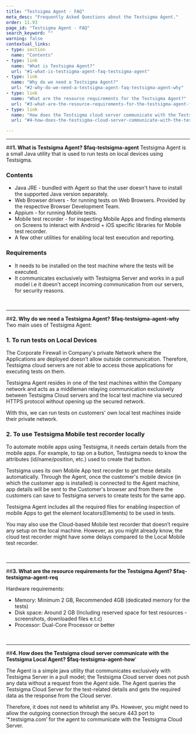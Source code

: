 ```yaml
---
title: "Testsigma Agent - FAQ"
meta_desc: "Frequently Asked Questions about the Testsigma Agent."
order: 11.93
page_id: "Testsigma Agent - FAQ"
search_keyword: ""
warning: false
contextual_links:
- type: section
  name: "Contents"
- type: link
  name: "What is Testsigma Agent?"
  url: "#1-what-is-testsigma-agent-faq-testsigma-agent"
- type: link
  name: "Why do we need a Testsigma Agent?"
  url: "#2-why-do-we-need-a-testsigma-agent-faq-testsigma-agent-why"
- type: link
  name: "What are the resource requirements for the Testsigma Agent?"
  url: "#3-what-are-the-resource-requirements-for-the-testsigma-agent-faq-testsigma-agent-req"
- type: link
  name: "How does the Testsigma cloud server communicate with the Testsigma Local Agent?"
  url: "#4-how-does-the-testsigma-cloud-server-communicate-with-the-testsigma-local-agent-faq-testsigma-agent-how"

---
```


---
##**1. What is Testsigma Agent? $faq-testsigma-agent**
Testsigma Agent is a small Java utility that is used to run tests on local devices using Testsigma.

### **Contents**
* Java JRE - bundled with Agent so that the user doesn't have to install the supported Java version separately.
* Web Browser drivers - for running tests on Web Browsers. Provided by the respective Browser Development Team.
* Appium - for running Mobile tests.
* Mobile test recorder - for inspecting Mobile Apps and finding elements on Screens to interact with Android + iOS specific libraries for Mobile test recorder.
* A few other utilities for enabling local test execution and reporting.


### **Requirements**

* It needs to be installed on the test machine where the tests will be executed.
* It communicates exclusively with Testsigma Server and works in a pull model i.e it doesn't accept incoming communication from our servers, for security reasons.

<br>

---
##**2. Why do we need a Testsigma Agent? $faq-testsigma-agent-why**
Two main uses of Testsigma Agent:

### **1. To run tests on Local Devices**

The Corporate Firewall in Company's private Network where the Applications are deployed doesn't allow outside communication. Therefore, Testsigma cloud servers are not able to access those applications for executing tests on them.

Testsigma Agent resides in one of the test machines within the Company network and acts as a middleman relaying communication exclusively between Testsigma Cloud servers and the local test machine via secured HTTPS protocol without opening up the secured network.

With this, we can run tests on customers' own local test machines inside their private network.

### **2. To use Testsigma Mobile test recorder locally**

To automate mobile apps using Testsigma, it needs certain details from the mobile apps. For example, to tap on a button, Testsigma needs to know the attributes (id/name/position, etc.) used to create that button.

Testsigma uses its own Mobile App test recorder to get these details automatically. Through the Agent, once the customer's mobile device (in which the customer app is installed) is connected to the Agent machine, app details will be sent to the Customer's browser and from there the customers can save to Testsigma servers to create tests for the same app.

Testsigma Agent includes all the required files for enabling inspection of mobile Apps to get the element locators(Elements) to be used in tests.

You may also use the Cloud-based Mobile test recorder that doesn’t require any setup on the local machine. However, as you might already know, the cloud test recorder might have some delays compared to the Local Mobile test recorder.

<br>

---
##**3. What are the resource requirements for the Testsigma Agent? $faq-testsigma-agent-req**

Hardware requirements:<br>
* Memory: Minimum 2 GB, Recommended 4GB (dedicated memory for the tests)<br>
* Disk space: Around 2 GB (Including reserved space for test resources - screenshots, downloaded files e.t.c)<br>
* Processor: Dual-Core Processor or better<br>

<br>

---
##**4. How does the Testsigma cloud server communicate with the Testsigma Local Agent? $faq-testsigma-agent-how**'

The Agent is a simple java utility that communicates exclusively with Testsigma Server in a pull model; the Testsigma Cloud server does not push any data without a request from the Agent side. The Agent queries the Testsigma Cloud Server for the test-related details and gets the required data as the response from the Cloud server.

Therefore, it does not need to whitelist any IPs. However, you might need to allow the outgoing connection through the secure 443 port to ‘*.testsigma.com’ for the agent to communicate with the Testsigma Cloud Server.
